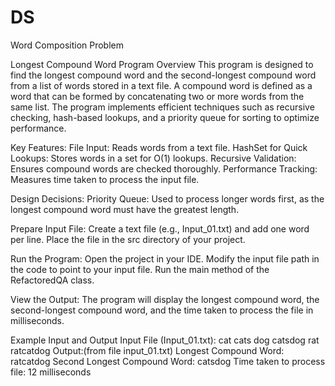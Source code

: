 # DS
Word Composition Problem

Longest Compound Word Program
Overview
This program is designed to find the longest compound word and the second-longest compound word from a list of words stored in a text file. A compound word is defined as a word that can be formed by concatenating two or more words from the same list. The program implements efficient techniques such as recursive checking, hash-based lookups, and a priority queue for sorting to optimize performance.

Key Features:
File Input: Reads words from a text file.
HashSet for Quick Lookups: Stores words in a set for O(1) lookups.
Recursive Validation: Ensures compound words are checked thoroughly.
Performance Tracking: Measures time taken to process the input file.

Design Decisions:
Priority Queue: Used to process longer words first, as the longest compound word must have the greatest length.





Prepare Input File:
Create a text file (e.g., Input_01.txt) and add one word per line.
Place the file in the src directory of your project.


Run the Program:
Open the project in your IDE.
Modify the input file path in the code to point to your input file.
Run the main method of the RefactoredQA class.

View the Output:
The program will display the longest compound word, the second-longest compound word, and the time taken to process the file in milliseconds.

Example Input and Output
Input File (Input_01.txt):
cat
cats
dog
catsdog
rat
ratcatdog
Output:(from file input_01.txt)
Longest Compound Word: ratcatdog
Second Longest Compound Word: catsdog
Time taken to process file: 12 milliseconds
